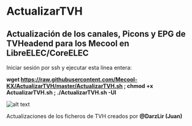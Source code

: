 # ActualizarTVH

## Actualización de los canales, Picons y EPG de TVHeadend para los Mecool en LibreELEC/CoreELEC

Iniciar sesión por ssh y ejecutar esta línea entera:

**wget https://raw.githubusercontent.com/Mecool-KX/ActualizarTVH/master/ActualizarTVH.sh ; chmod +x ActualizarTVH.sh ; ./ActualizarTVH.sh -UI**

![alt text](https://lh3.googleusercontent.com/6vMe19I5CiDojL2mSFHH_H2is6KC-Jqklj1GuBQMtrKQCV2NGF8Mk6JHftEgRUhKpbXq2RdCE7d-lXdI5MudNb4PY4a09vOL8AbcXiavlClxTts-JHpEa8-X_CCGEObxV3a7HT8VmpXfdQXYcSaX5t1G6itHBd9eYlAG6E6vjZ7NRifAvEzSG0NJx2K7QVoKF7pJqbpiKN01QwZWEH0p3JFz1h7LADdAKsRCM3C60acY3LwT5e_nMhpBvtxb1J7JFl-zsv-ri7F2tQ_siBjOYyp6AGiNmiMlGMIo-4TfzUn4MJctTwTYj64EEENaeJBxYa3Q3HV_pjAYNXnZK1EwDpylex3vFrYBegVOHLPmwz5OVPXLmL4vlWT5ee576Yd6BKulNETU1fV8NKSVcS5J4qeM4hmMcBHQ4wsSX_hp1g3LqAQdPYUv1djp84qN0J4i2pyJEYCGjVvHHUZu7LbpVcaHch84NFBvqQK_9DCQhx3ElZmog7Wgszs8evk_RkMdEKRmnEQ6iV2JSrOX2KCiuGbAppOfSvVX-WXhhQl9tuSENvqNqTYR8B0xojFpy-1Ch_uRzTWCFtZgd1fjtYKrA38IaH8lNCbIAht84CwxMvTXoOLZ01qe0yYwiEfN5MDHWFF6gbqE0tuz-lMoG92NIJw6F5NcEnDkWNv8s9ntF2Xer8VzJT0MLxZsjH-x4ty97GrsHYTzXviKLUi92_o=w901-h626-no)

Actualizaciones de los ficheros de TVH creados por **@DarzLir (Juan)**
